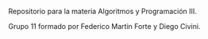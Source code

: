 Repositorio para la materia Algoritmos y Programación III.

Grupo 11 formado por Federico Martin Forte y Diego Civini.
